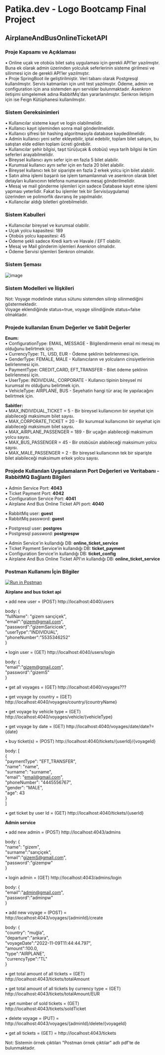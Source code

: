 
# Patika.dev - Logo Bootcamp Final Project
## AirplaneAndBusOnlineTicketAPI

### Proje Kapsamı ve Açıklaması
• Online uçak ve otobüs bilet satış uygulaması için gerekli API’ler yazılmıştır. 
Buna ek olarak admin üzerinden yolculuk seferlerinin sisteme girilmesi ve silinmesi için de gerekli 
API’ler yazılmıştır.  
• Proje SpringBoot ile geliştirilmiştir. Veri tabanı olarak Postgresql kullanılmıştır. Servis katmanları için unit test yazılmıştır.
Ödeme, admin ve configuration için ana sistemden ayrı servisler bulunmaktadır. Asenkron iletişimi simgelemek adına RabbitMq'dan yararlanılmıştır. Senkron iletişim için ise Feign Kütüphanesi kullanılmıştır.

### Sistem Gereksinimleri
• Kullanıcılar sisteme kayıt ve login olabilmelidir.  
• Kullanıcı kayıt işleminden sonra mail gönderilmelidir.  
• Kullanıcı şifresi bir hashing algoritmasıyla database kaydedilmelidir.  
• Admin kullanıcı yeni sefer ekleyebilir, iptal edebilir, toplam bilet satışını, bu satıştan elde edilen toplam ücreti görebilir.  
• Kullanıcılar şehir bilgisi, taşıt türü(uçak & otobüs) veya tarih bilgisi ile tüm seferleri arayabilmelidir.  
• Bireysel kullanıcı aynı sefer için en fazla 5 bilet alabilir.  
• Kurumsal kullanıcı aynı sefer için en fazla 20 bilet alabilir.  
• Bireysel kullanıcı tek bir siparişte en fazla 2 erkek yolcu için bilet alabilir.  
• Satın alma işlemi başarılı ise işlem tamamlanmalı ve asenkron olarak bilet detayları kullanıcının telefona numarasına mesaj gönderilmelidir.  
• Mesaj ve mail gönderme işlemleri için sadece Database kayıt etme işlemi yapması yeterlidir. Fakat bu işlemler tek bir Servis(uygulama)   
üzerinden ve polimorfik davranış ile yapılmalıdır.  
• Kullancılar aldığı biletleri görebilmelidir.
  
### Sistem Kabulleri
• Kullanıcılar bireysel ve kurumsal olabilir.  
• Uçak yolcu kapasitesi: 189  
• Otobüs yolcu kapasitesi: 45  
• Ödeme şekli sadece Kredi kartı ve Havale / EFT olabilir.  
• Mesaj ve Mail gönderim işlemleri Asenkron olmalıdır.  
• Ödeme Servisi işlemleri Senkron olmalıdır.  
  
### Sistem Şeması

![image](https://user-images.githubusercontent.com/97917750/182848997-847e306a-d68d-4a15-a13f-1198d0a34d9b.png)

### Sistem Modelleri ve İlişkileri

Not: Voyage modelinde status sütunu sistemden silinip silinmediğini göstermektedir.  
Voyage eklendiğinde status=true, voyage silindiğinde status=false olmaktadır.  

### Projede kullanılan Enum Değerler ve Sabit Değerler

**Enum:**  
• ConfigurationType: EMAIL, MESSAGE - Bilgilendirmenin email mi mesaj mı olduğunu belirtmek için.  
• CurrencyType: TL, USD, EUR - Ödeme şeklinin belirlenmesi için.  
• GenderType: FEMALE, MALE - Kullanıcıların ve yolcuların cinsiyetlerinin belirlenmesi için.  
• PaymentType: CREDIT_CARD, EFT_TRANSFER - Bilet ödeme şeklinin belirlenmesi için.  
• UserType: INDIVIDUAL, CORPORATE - Kullanıcı tipinin bireysel mi kurumsal mı olduğunu belirtmek için.  
• VehicleType: AIRPLANE, BUS - Seyehatin hangi tür araç ile yapılacağını belirtmek için.  
  
**Sabitler:**  
• MAX_INDIVIDUAL_TICKET = 5 - Bir bireysel kullanıcının bir seyehat için alabileceği maksimum bilet sayısı.  
• MAX_CORPORATE_TICKET = 20 - Bir kurumsal kullanıcının bir seyehat için alabileceği maksimum bilet sayısı.  
• MAX_AIRPLANE_PASSENGER = 189 - Bir uçağın alabileceği maksimum yolcu sayısı.  
• MAX_BUS_PASSENGER = 45 - Bir otobüsün alabileceği maksimum yolcu sayısı.  
• MAX_MALE_PASSENGER = 2 - Bir bireysel kullanıcının tek bir siparişte bilet alabileceği maksimum erkek yolcu sayısı.  
  
    
### Projede Kullanılan Uygulamaların Port Değerleri ve Veritabanı - RabbitMQ Bağlantı Bilgileri

• Admin Service Port: **4043**  
• Ticket Payment Port: **4042**  
• Configuration Service Port: **4041**  
• Airplane And Bus Online Ticket API port: **4040**  
  
  • RabbitMq user: **guest**  
  • RabbitMq password: **guest**  
  
  • Postgresql user: **postgres**  
  • Postgresql password: **postgrespw**  
    
  • Admin Service'in kullandığı DB: **online_ticket_service**  
  • Ticket Payment Service'in kullandığı DB: **ticket_payment**  
  • Configuration Service'in kullandığı DB: **ticket_config**  
  • Airplane And Bus Online Ticket API'ın kullandığı DB: **online_ticket_service**  

### Postman Kullanımı İçin Bilgiler

[![Run in Postman](https://run.pstmn.io/button.svg)](https://app.getpostman.com/run-collection/16339239-e8b6a515-fd98-48d3-9400-98856844e8d8?action=collection%2Ffork&collection-url=entityId%3D16339239-e8b6a515-fd98-48d3-9400-98856844e8d8%26entityType%3Dcollection%26workspaceId%3D26d636c6-2fb3-4672-9cfc-e07036d55d1f)  
  
  **Airplane and bus ticket api**  
    
  • add new user = (POST) http://localhost:4040/users  
    
  body: {  
    "fullName": "gizem sarıçiçek",  
    "email":"gizem@gmail.com",  
    "password":"gizemSaricicek",  
    "userType":"INDIVIDUAL",  
    "phoneNumber":"5535346252"  
  }  
    
  • login user = (GET) http://localhost:4040/users/login  
    
  body: {  
    "email":"gizem@gmail.com",  
    "password":"gizemS"  
  }  
    
  • get all voyages = (GET) http://localhost:4040/voyages???  
    
  • get voyage by country = (GET) http://localhost:4040/voyages/country/{countryName}  
    
  • get voyage by vehicle type = (GET) http://localhost:4040/voyages/vehicle/{vehicleType}  
    
  • get voyage by date = (GET) http://localhost:4040/voyages/date/date?={date}  
    
  • buy ticket(s) = (POST) http://localhost:4040/tickets/{userId}/{voyageId}  
    
  body: [  
    {  
        "paymentType": "EFT_TRANSFER",  
        "name": "name",  
        "surname": "surname",  
        "email": "email@gmail.com",  
        "phoneNumber": "4445556767",  
        "gender": "MALE",  
        "age": 43  
    }  
  ]  
    
  • get ticket by user Id = (GET) http://localhost:4040/tickets/{userId}

  **Admin service**  
    
  • add new admin = (POST) http://localhost:4043/admins  
    
  body: {  
    "name": "gizem",  
    "surname":"sarıçiçek",  
    "email":"gizemS@gmail.com",  
    "password":"gizempw"  
  }  
    
  • login admin = (GET) http://localhost:4043/admins/login  
    
  body: {  
    "email":"admin@gmail.com",  
    "password":"adminpw"  
  }  
  
  • add new voyage = (POST) =  http://localhost:4043/voyages/{adminId}/create  
    
  body: {  
    "country": "muğla",  
    "departure":"ankara",  
    "voyageDate":"2022-11-09T11:44:44.797",  
    "amount":100.0,  
    "type":"AIRPLANE",  
    "currencyType":"TL"  
   }
     
  • get total amount of all tickets = (GET) http://localhost:4043/tickets/totalAmount  
    
  • get total amount of all tickets by currency type = (GET) http://localhost:4043/tickets/totalAmount/EUR  
    
  • get number of sold tickets = (GET) http://localhost:4043/tickets/soldTicket  
    
  • delete voyage = (PUT) = http://localhost:4043/voyages/{adminId}/delete/{voyageId}  
    
  • get all tickets = (GET) = http://localhost:4043/tickets  
      
  Not: Sistemin örnek çıktıları "Postman örnek çıktılar" adlı pdf'te de bulunmaktadır.

